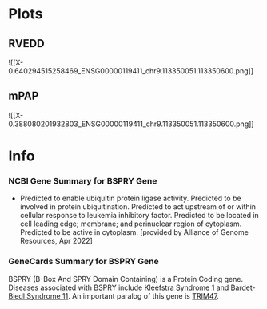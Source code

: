 # Plots
## RVEDD
![[X-0.640294515258469_ENSG00000119411_chr9.113350051.113350600.png]]
## mPAP
![[X-0.388080201932803_ENSG00000119411_chr9.113350051.113350600.png]]

# Info
### NCBI Gene Summary for BSPRY Gene

[](https://www.ncbi.nlm.nih.gov/gene/54836)

- Predicted to enable ubiquitin protein ligase activity. Predicted to be involved in protein ubiquitination. Predicted to act upstream of or within cellular response to leukemia inhibitory factor. Predicted to be located in cell leading edge; membrane; and perinuclear region of cytoplasm. Predicted to be active in cytoplasm. [provided by Alliance of Genome Resources, Apr 2022]
    

### GeneCards Summary for BSPRY Gene

BSPRY (B-Box And SPRY Domain Containing) is a Protein Coding gene. Diseases associated with BSPRY include [Kleefstra Syndrome 1](http://www.malacards.org/card/kleefstra_syndrome_1 "See Kleefstra Syndrome 1 at MalaCards") and [Bardet-Biedl Syndrome 11](http://www.malacards.org/card/bardet_biedl_syndrome_11 "See Bardet-Biedl Syndrome 11 at MalaCards"). An important paralog of this gene is [TRIM47](https://www.genecards.org/cgi-bin/carddisp.pl?gene=TRIM47).